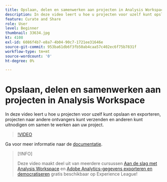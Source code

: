 ```yaml
---
title: Opslaan, delen en samenwerken aan projecten in Analysis Workspace
description: In deze video leert u hoe u projecten voor uzelf kunt opslaan en exporteren, projecten naar andere ontvangers kunt verzenden en anderen kunt uitnodigen om samen te werken aan uw project.
feature: Curate and Share
role: User
level: Beginner
thumbnail: 33634.jpg
kt: 4108
exl-id: 6086f4b7-e8a7-4b04-90c7-1721ee31646e
source-git-commit: 953ba61db6f3fb50ab4caa57c402ec6f75b7831f
workflow-type: tm+mt
source-wordcount: '0'
ht-degree: 0%

---
```


# Opslaan, delen en samenwerken aan projecten in Analysis Workspace

In deze video leert u hoe u projecten voor uzelf kunt opslaan en exporteren, projecten naar andere ontvangers kunt verzenden en anderen kunt uitnodigen om samen te werken aan uw project.

>[!VIDEO](https://video.tv.adobe.com/v/30993/?quality=12)

Ga voor meer informatie naar de [documentatie](https://experienceleague.adobe.com/docs/analytics/analyze/analysis-workspace/curate-share/send-schedule-files.html).

>[!INFO]
>
> Deze video maakt deel uit van meerdere cursussen [Aan de slag met Analysis Workspace](https://experienceleague.adobe.com/?recommended=Analytics-U-1-2020.1.workspace) en [Adobe Analytics-gegevens exporteren en democratiseren](https://experienceleague.adobe.com/?recommended=Analytics-A-1-2022.1.democratizing) gratis beschikbaar op Experience League!

